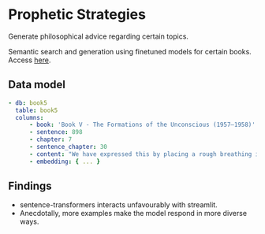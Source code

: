 # Prophetic Strategies

Generate philosophical advice regarding certain topics.

Semantic search and generation using finetuned models for certain books. Access [here](https://prophetic.streamlit.app/).

## Data model

```yaml
- db: book5
  table: book5
  columns:
      - book: 'Book V - The Formations of the Unconscious (1957–1958)'
      - sentence: 898
      - chapter: 7
      - sentence_chapter: 30
      - content: "We have expressed this by placing a rough breathing in parenthesis in α' φ', namely that the Other homologates it as such, homologates it as message, authenticates it as a joke."
      - embedding: { ... }
```

## Findings

-   sentence-transformers interacts unfavourably with streamlit.
-   Anecdotally, more examples make the model respond in more diverse ways.
